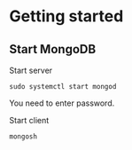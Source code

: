 # Getting started

## Start MongoDB

Start server

```
sudo systemctl start mongod
```
You need to enter password.

Start client

```
mongosh
```
